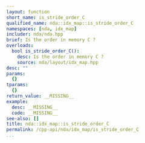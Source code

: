 ```yaml
---
layout: function
short_name: is_stride_order_C
qualified_name: nda::idx_map::is_stride_order_C
namespaces: [nda, idx_map]
includer: nda/nda.hpp
brief: Is the order in memory C ?
overloads:
  bool is_stride_order_C():
    desc: Is the order in memory C ?
    source: nda/layout/idx_map.hpp
desc: ""
params:
  {}
tparams:
  {}
return_value: __MISSING__
example:
  desc: __MISSING__
  code: __MISSING__
see-also: []
title: nda::idx_map::is_stride_order_C
permalink: /cpp-api/nda/idx_map/is_stride_order_C
...
```



